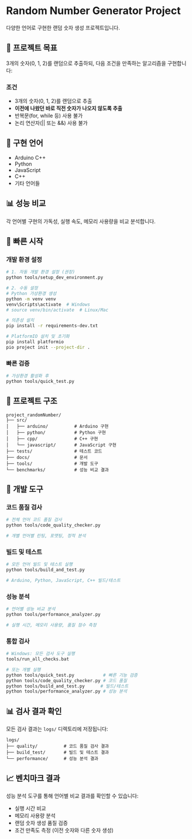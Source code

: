# Random Number Generator Project

다양한 언어로 구현한 랜덤 숫자 생성 프로젝트입니다.

## 🎯 프로젝트 목표

3개의 숫자(0, 1, 2)를 랜덤으로 추출하되, 다음 조건을 만족하는 알고리즘을 구현합니다:

### 조건
- 3개의 숫자(0, 1, 2)를 랜덤으로 추출
- **이전에 나왔던 바로 직전 숫자가 나오지 않도록 추출**
- 반복문(for, while 등) 사용 불가
- 논리 연산자(|| 또는 &&) 사용 불가

## 🔧 구현 언어
- Arduino C++
- Python
- JavaScript
- C++
- 기타 언어들

## 📊 성능 비교
각 언어별 구현의 가독성, 실행 속도, 메모리 사용량을 비교 분석합니다.

## 🚀 빠른 시작

### 개발 환경 설정
```bash
# 1. 자동 개발 환경 설정 (권장)
python tools/setup_dev_environment.py

# 2. 수동 설정
# Python 가상환경 생성
python -m venv venv
venv\Scripts\activate  # Windows
# source venv/bin/activate  # Linux/Mac

# 의존성 설치
pip install -r requirements-dev.txt

# PlatformIO 설치 및 초기화
pip install platformio
pio project init --project-dir .
```

### 빠른 검증
```bash
# 가상환경 활성화 후
python tools/quick_test.py
```

## 📁 프로젝트 구조
```
project_randomNumber/
├── src/
│   ├── arduino/          # Arduino 구현
│   ├── python/           # Python 구현  
│   ├── cpp/              # C++ 구현
│   └── javascript/       # JavaScript 구현
├── tests/                # 테스트 코드
├── docs/                 # 문서
├── tools/                # 개발 도구
└── benchmarks/           # 성능 비교 결과
```

## 🔧 개발 도구

### 코드 품질 검사
```bash
# 전체 언어 코드 품질 검사
python tools/code_quality_checker.py

# 개별 언어별 린팅, 포맷팅, 정적 분석
```

### 빌드 및 테스트
```bash
# 모든 언어 빌드 및 테스트 실행
python tools/build_and_test.py

# Arduino, Python, JavaScript, C++ 빌드/테스트
```

### 성능 분석
```bash
# 언어별 성능 비교 분석
python tools/performance_analyzer.py

# 실행 시간, 메모리 사용량, 품질 점수 측정
```

### 통합 검사
```bash
# Windows: 모든 검사 도구 실행
tools/run_all_checks.bat

# 또는 개별 실행
python tools/quick_test.py           # 빠른 기능 검증
python tools/code_quality_checker.py # 코드 품질
python tools/build_and_test.py      # 빌드/테스트
python tools/performance_analyzer.py # 성능 분석
```

## 📊 검사 결과 확인

모든 검사 결과는 `logs/` 디렉토리에 저장됩니다:

```
logs/
├── quality/          # 코드 품질 검사 결과
├── build_test/       # 빌드 및 테스트 결과  
└── performance/      # 성능 분석 결과
```

## 📈 벤치마크 결과
성능 분석 도구를 통해 언어별 비교 결과를 확인할 수 있습니다:
- 실행 시간 비교
- 메모리 사용량 분석
- 랜덤 숫자 생성 품질 검증
- 조건 만족도 측정 (이전 숫자와 다른 숫자 생성)
